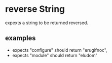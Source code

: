 # reverse String

expexts a string to be returned reversed.

## examples

-  expects "configure" should return "erugifnoc",
-  expects "module" should return "eludom"
